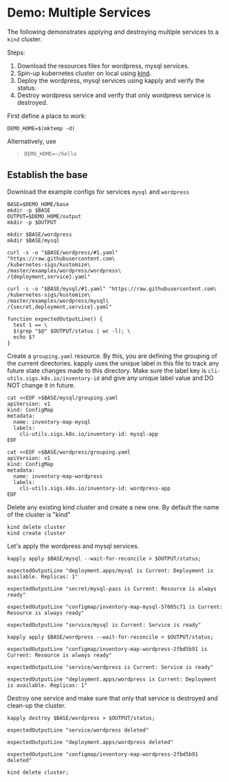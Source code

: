 [kind]: https://github.com/kubernetes-sigs/kind

# Demo: Multiple Services

The following demonstrates applying and destroying multiple services to a `kind` cluster.

Steps:
1. Download the resources files for wordpress, mysql services.
2. Spin-up kubernetes cluster on local using [kind].
3. Deploy the wordpress, mysql services using kapply and verify the status.
4. Destroy wordpress service and verify that only wordpress service is destroyed.

First define a place to work:

<!-- @makeWorkplace @testE2EAgainstLatestRelease -->
```
DEMO_HOME=$(mktemp -d)
```

Alternatively, use

> ```
> DEMO_HOME=~/hello
> ```

## Establish the base

Download the example configs for services `mysql` and `wordpress`
<!-- @createBase @testE2EAgainstLatestRelease -->
```
BASE=$DEMO_HOME/base
mkdir -p $BASE
OUTPUT=$DEMO_HOME/output
mkdir -p $OUTPUT

mkdir $BASE/wordpress
mkdir $BASE/mysql

curl -s -o "$BASE/wordpress/#1.yaml" "https://raw.githubusercontent.com\
/kubernetes-sigs/kustomize\
/master/examples/wordpress/wordpress\
/{deployment,service}.yaml"

curl -s -o "$BASE/mysql/#1.yaml" "https://raw.githubusercontent.com\
/kubernetes-sigs/kustomize\
/master/examples/wordpress/mysql\
/{secret,deployment,service}.yaml"

function expectedOutputLine() {
  test 1 == \
  $(grep "$@" $OUTPUT/status | wc -l); \
  echo $?
}
```

Create a `grouping.yaml` resource. By this, you are defining the grouping of the current 
directories. kapply uses the unique label in this file to track any future state changes 
made to this directory. Make sure the label key is `cli-utils.sigs.k8s.io/inventory-id` 
and give any unique label value and DO NOT change it in future.

<!-- @createGroupingYaml @testE2EAgainstLatestRelease-->
```
cat <<EOF >$BASE/mysql/grouping.yaml
apiVersion: v1
kind: ConfigMap
metadata:
  name: inventory-map-mysql
  labels:
    cli-utils.sigs.k8s.io/inventory-id: mysql-app
EOF

cat <<EOF >$BASE/wordpress/grouping.yaml
apiVersion: v1
kind: ConfigMap
metadata:
  name: inventory-map-wordpress
  labels:
    cli-utils.sigs.k8s.io/inventory-id: wordpress-app
EOF

```

Delete any existing kind cluster and create a new one. By default the name of the cluster is "kind"
<!-- @deleteAndCreateKindCluster @testE2EAgainstLatestRelease -->
```
kind delete cluster
kind create cluster
```

Let's apply the wordpress and mysql services.
<!-- @RunWordpressAndMysql @testE2EAgainstLatestRelease -->
```
kapply apply $BASE/mysql --wait-for-reconcile > $OUTPUT/status;

expectedOutputLine "deployment.apps/mysql is Current: Deployment is available. Replicas: 1"

expectedOutputLine "secret/mysql-pass is Current: Resource is always ready"

expectedOutputLine "configmap/inventory-map-mysql-57005c71 is Current: Resource is always ready"

expectedOutputLine "service/mysql is Current: Service is ready"

kapply apply $BASE/wordpress --wait-for-reconcile > $OUTPUT/status;

expectedOutputLine "configmap/inventory-map-wordpress-2fbd5b91 is Current: Resource is always ready"

expectedOutputLine "service/wordpress is Current: Service is ready"

expectedOutputLine "deployment.apps/wordpress is Current: Deployment is available. Replicas: 1"

```

Destroy one service and make sure that only that service is destroyed and clean-up the cluster.
<!-- @destroyAppDeleteKindCluster @testE2EAgainstLatestRelease -->
```
kapply destroy $BASE/wordpress > $OUTPUT/status;

expectedOutputLine "service/wordpress deleted"

expectedOutputLine "deployment.apps/wordpress deleted"

expectedOutputLine "configmap/inventory-map-wordpress-2fbd5b91 deleted"

kind delete cluster;
```
